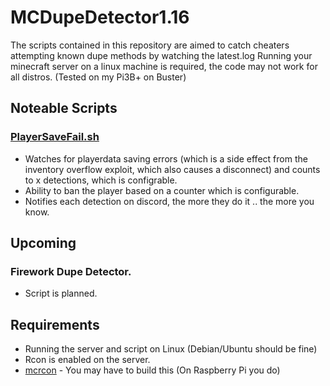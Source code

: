 # MCDupeDetector1.16
The scripts contained in this repository are aimed to catch cheaters attempting known dupe methods by watching the latest.log
Running your minecraft server on a linux machine is required, the code may not work for all distros. (Tested on my Pi3B+ on Buster)

## Noteable Scripts
### [PlayerSaveFail.sh](https://github.com/Jakesta13/McDupeDetector1.16/blob/master/PlayerSaveFail/PlayerSaveFail.sh)
* Watches for playerdata saving errors (which is a side effect from the inventory overflow exploit, which also causes a disconnect) and counts to x detections, which is configrable.
* Ability to ban the player based on a counter which is configurable.
* Notifies each detection on discord, the more they do it .. the more you know.


## Upcoming
### Firework Dupe Detector.
* Script is planned.

## Requirements
* Running the server and script on Linux (Debian/Ubuntu should be fine)
* Rcon is enabled on the server.
* [mcrcon](https://github.com/Tiiffi/mcrcon) - You may have to build this (On Raspberry Pi you do)
